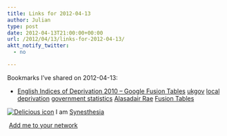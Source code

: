 ```yaml
---
title: Links for 2012-04-13
author: Julian
type: post
date: 2012-04-13T21:00:00+00:00
url: /2012/04/13/links-for-2012-04-13/
aktt_notify_twitter:
  - no

---
```

Bookmarks I&#8217;ve shared on 2012-04-13:

  * [English Indices of Deprivation 2010 &#8211; Google Fusion Tables][1] 
    [ukgov][2] [local][3] [deprivation][4] [government statistics][5] [Alasadair Rae][6] [Fusion Tables][7] </li> </ul> 
    
    <p class="deliciouslink">
      <a href="http://del.icio.us/synesthesia" title="See all my bookmarks on del.icio.us"><img src="https://www.synesthesia.co.uk/images/deliciousicon.jpg" alt="Delicious icon" /></a>&nbsp;I am <a href="http://del.icio.us/synesthesia" title="See all my bookmarks on del.icio.us">Synesthesia</a>
    </p>
    
    <p class="deliciouslink">
      <a href="http://del.icio.us/network?add=synesthesia" title="Add me to your del.icio.us network"><img src="https://www.synesthesia.co.uk/images/add.gif" alt="" /></a>&nbsp;<a href="http://del.icio.us/network?add=synesthesia" title="Add me to your del.icio.us network">Add me to your network</a>
    </p>

 [1]: http://www.google.com/fusiontables/DataSource?dsrcid=628653
 [2]: http://www.delicious.com/synesthesia/ukgov
 [3]: http://www.delicious.com/synesthesia/local
 [4]: http://www.delicious.com/synesthesia/deprivation
 [5]: http://www.delicious.com/synesthesia/government+statistics
 [6]: http://www.delicious.com/synesthesia/Alasadair+Rae
 [7]: http://www.delicious.com/synesthesia/Fusion+Tables